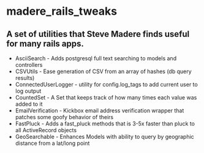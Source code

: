 madere_rails_tweaks
==========

## A set of utilities that Steve Madere finds useful for many rails apps.

- AsciiSearch - Adds postgresql full text searching to models and controllers
- CSVUtils - Ease generation of CSV from an array of hashes (db query results)
- ConnectedUserLogger - utility for config.log_tags to add current user to log output
- CountedSet - A Set that keeps track of how many times each value was added to it
- EmailVerification - Kickbox email address verification wrapper that patches some goofy behavior of theirs
- FastPluck - Adds a fast_pluck methods that is 3-5x faster than pluck to all ActiveRecord objects
- GeoSearchable -  Enhances Models with ability to query by geographic distance from a lat/long point



